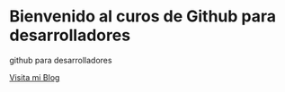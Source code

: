 # Bienvenido al curos de Github para desarrolladores

github para desarrolladores

[Visita mi Blog](http://carlossolis.mobi)
